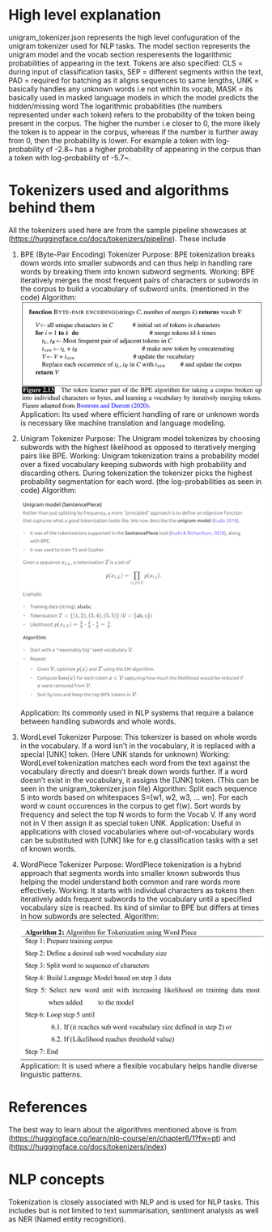 # High level explanation
unigram_tokenizer.json represents the high level confuguration of the unigram tokenizer used for NLP tasks.
The model section represents the unigram model and the vocab section resperesents the logarithmic probabilities of appearing in the text.
Tokens are also specified: CLS = during input of classification tasks, SEP = different segments within the text, 
PAD = required for batching as it aligns sequences to same lengths, UNK = basically handles any unknown words i.e not within its vocab,
MASK =  its basically used in masked language models in which the model predicts the hidden/missing word
The logarithmic probabilities (the numbers represented under each token) refers to the probability of the token being present in the corpus.
The higher the number i.e closer to 0, the more likely the token is to appear in the corpus, whereas if the number is further away from 0, then the probability is lower. For example a token with log-probability of -2.8~ has a higher probability of appearing in the corpus than a token with log-probability of -5.7~.

# Tokenizers used and algorithms behind them
All the tokenizers used here are from the sample pipeline showcases at (https://huggingface.co/docs/tokenizers/pipeline). These include
1. BPE (Byte-Pair Encoding) Tokenizer
Purpose: BPE tokenization breaks down words into smaller subwords and can thus help in handling rare words by breaking them into known subword segments.
Working: BPE iteratively merges the most frequent pairs of characters or subwords in the corpus to build a vocabulary of subword units. (mentioned in the code)
Algorithm: 
![BPE model](BPE.png)
Application: Its used where efficient handling of rare or unknown words is necessary like machine translation and language modeling.

2. Unigram Tokenizer
Purpose: The Unigram model tokenizes by choosing subwords with the highest likelihood as opposed to iteratively merging pairs like BPE.
Working: Unigram tokenization trains a probability model over a fixed vocabulary keeping subwords with high probability and discarding others. During tokenization the tokenizer picks the highest probability segmentation for each word. (the log-probabilities as seen in code)
Algorithm:
![Unigram model](Unigram.png)
Application: Its commonly used in NLP systems that require a balance between handling subwords and whole words.

3. WordLevel Tokenizer
Purpose: This tokenizer is based on whole words in the vocabulary. If a word isn't in the vocabulary, it is replaced with a special [UNK] token. (Here UNK stands for unknown)
Working: WordLevel tokenization matches each word from the text against the vocabulary directly and doesn’t break down words further. If a word doesn’t exist in the vocabulary, it assigns the [UNK] token. (This can be seen in the unigram_tokenizer.json file)
Algorithm:
Split each sequence S into words based on whitespaces S=[w1, w2, w3, ... wn]. For each word w count occurences in the corpus to get
f(w). Sort words by frequency and select the top N words to form the Vocab V. If any word not in V then assign it as special token UNK.
Application: Useful in applications with closed vocabularies where out-of-vocabulary words can be substituted with [UNK] like for e.g classification tasks with a set of known words.

4. WordPiece Tokenizer
Purpose: WordPiece tokenization is a hybrid approach that segments words into smaller known subwords thus helping the model understand both common and rare words more effectively.
Working: It starts with individual characters as tokens then iteratively adds frequent subwords to the vocabulary until a specified vocabulary size is reached. Its kind of similar to BPE but differs at times in how subwords are selected.
Algorithm:
![WordPiece model](WordPiece.png)
Application: It is used where a flexible vocabulary helps handle diverse linguistic patterns.

# References
The best way to learn about the algorithms mentioned above is from (https://huggingface.co/learn/nlp-course/en/chapter6/1?fw=pt) and 
(https://huggingface.co/docs/tokenizers/index)

# NLP concepts
Tokenization is closely associated with NLP and is used for NLP tasks. This includes but is not limited to text summarisation, sentiment analysis as well as NER (Named entity recognition).